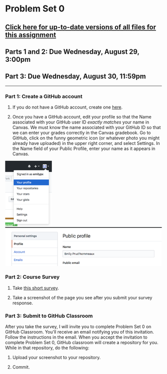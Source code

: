 # Problem Set 0
## [Click here for up-to-date versions of all files for this assignment](https://github.com/BC-CSCI-1102-F18-MW/ps0)

## Parts 1 and 2: Due Wednesday, August 29, 3:00pm
## Part 3: Due Wednesday, August 30, 11:59pm

---

### Part 1: Create a GitHub account
1. If you do not have a GitHub account, create one [here](https://github.com/join?source=header-home).

2. Once you have a GitHub account, edit your profile so that the Name associated with your GitHub user ID *exactly matches* your name in Canvas. We must know the name associated with your GitHub ID so that we can enter your grades correctly in the Canvas gradebook. Go to GitHub, click on the funny geometric icon (or whatever photo you might already have uploaded) in the upper right corner, and select Settings.   In the Name field of your Public Profile, enter your name as it appears in Canvas. 

<img src="settings.png" width="150"  />&nbsp;&nbsp;&nbsp;&nbsp;&nbsp;&nbsp;&nbsp;&nbsp;&nbsp; <img src="profile.png" width="600"  />

### Part 2: Course Survey

1. Take [this short survey](https://goo.gl/forms/gKiVUX25ZZH9XYnW2).

2. Take a screenshot of the page you see after you submit your survey response.


### Part 3: Submit to GitHub Classroom

After you take the survey, I will invite you to complete Problem Set 0 on GitHub Classroom. You'll receive an email notifying you of this invitation. Follow the instructions in the email. When you accept the invitation to complete Problem Set 0, GitHub classroom will create a repository for you. While in that repository, do the following:

1. Upload your screenshot to your repository.

2. Commit.
